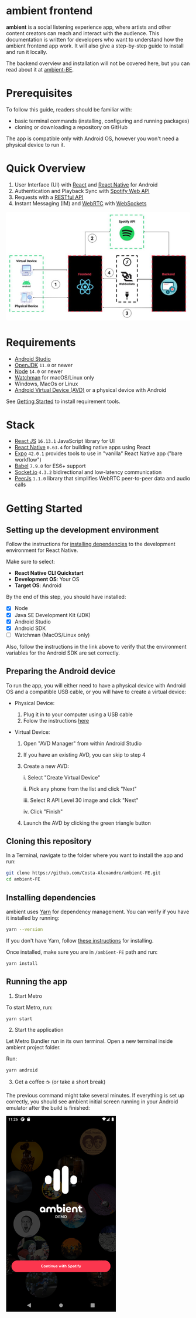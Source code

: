 # ambient frontend

**ambient** is a social listening experience app, where artists and other content creators can reach and interact with the audience. This documentation is written for developers who want to understand how the ambient frontend app work. It will also give a step-by-step guide to install and run it locally.

The backend overview and installation will not be covered here, but you can read about it at [ambient-BE](#).

# Prerequisites

To follow this guide, readers should be familiar with:

- basic terminal commands (installing, configuring and running packages)
- cloning or downloading a repository on GitHub

The app is compatible only with Android OS, however you won't need a physical device to run it.

# Quick Overview

1. User Interface (UI) with [React](https://reactjs.org/) and [React Native](https://reactnative.dev/) for Android
2. Authentication and Playback Sync with [Spotify Web API](https://developer.spotify.com/documentation/web-api/)
3. Requests with a [RESTful API](https://restfulapi.net/)
4. Instant Messaging (IM) and [WebRTC](https://developer.mozilla.org/en-US/docs/Web/API/WebRTC_API) with [WebSockets](https://developer.mozilla.org/en-US/docs/Web/API/WebSockets_API)

![Diagram of ambient](/docs/ambient_architeture.jpg?raw=true)

# Requirements

- [Android Studio](https://developer.android.com/studio/index.html)
- [OpenJDK](https://openjdk.java.net/) `11.0` or newer
- [Node](https://nodejs.org) `14.0` or newer
- [Watchman](https://facebook.github.io/watchman/) for macOS/Linux only
- Windows, MacOs or Linux
- [Android Virtual Device (AVD)](https://source.android.com/setup/create/avd) or a physical device with Android

See [Getting Started](#getting-started) to install requirement tools.

# Stack

- [React JS](https://reactjs.org/) `16.13.1` JavaScript library for UI
- [React Native](http://reactnative.dev/) `0.63.4` for building native apps using React
- [Expo](https://docs.expo.dev/versions/latest/) `42.0.1` provides tools to use in "vanilla" React Native app ("bare workflow")
- [Babel](https://babeljs.io/) `7.9.0` for ES6+ support
- [Socket.io](https://socket.io/) `4.3.2` bidirectional and low-latency communication
- [PeerJs](https://peerjs.com/) `1.1.0` library that simplifies WebRTC peer-to-peer data and audio calls

# Getting Started

## Setting up the development environment

Follow the instructions for [installing dependencies](https://reactnative.dev/docs/environment-setup) to the development environment for React Native.

Make sure to select:

- **React Native CLI Quickstart**
- **Development OS**: Your OS
- **Target OS**: Android

By the end of this step, you should have installed:

- [x] Node
- [x] Java SE Development Kit (JDK)
- [x] Android Studio
- [x] Android SDK
- [ ] Watchman (MacOS/Linux only)

Also, follow the instructions in the link above to verify that the environment variables for the Android SDK are set correctly.

## Preparing the Android device

To run the app, you will either need to have a physical device with Android OS and a compatible USB cable, or you will have to create a virtual device:

- Physical Device:
  1. Plug it in to your computer using a USB cable
  1. Folow the instructions [here](https://reactnative.dev/docs/running-on-device)
- Virtual Device:

  1. Open "AVD Manager" from within Android Studio
  1. If you have an existing AVD, you can skip to step 4
  1. Create a new AVD:

     i. Select "Create Virtual Device"

     ii. Pick any phone from the list and click "Next"

     iii. Select R API Level 30 image and click "Next"

     iv. Click "Finish"

  1. Launch the AVD by clicking the green triangle button

## Cloning this repository

In a Terminal, navigate to the folder where you want to install the app and run:

```bash
git clone https://github.com/Costa-Alexandre/ambient-FE.git
cd ambient-FE
```

## Installing dependencies

ambient uses [Yarn](https://classic.yarnpkg.com/) for dependency management. You can verify if you have it installed by running:

```bash
yarn --version
```

If you don't have Yarn, follow [these instructions](https://classic.yarnpkg.com/en/docs/install) for installing.

Once installed, make sure you are in `/ambient-FE` path and run:

```bash
yarn install
```

## Running the app

1. Start Metro

To start Metro, run:

```bash
yarn start
```

2. Start the application

Let Metro Bundler run in its own terminal. Open a new terminal inside ambient project folder.

Run:

```bash
yarn android
```

3. Get a coffee ☕ (or take a short break)

The previous command might take several minutes.
If everything is set up correctly, you should see ambient initial screen running in your Android emulator after the build is finished:

<img src="./docs/initial_screen.png?raw=true" width="300">
